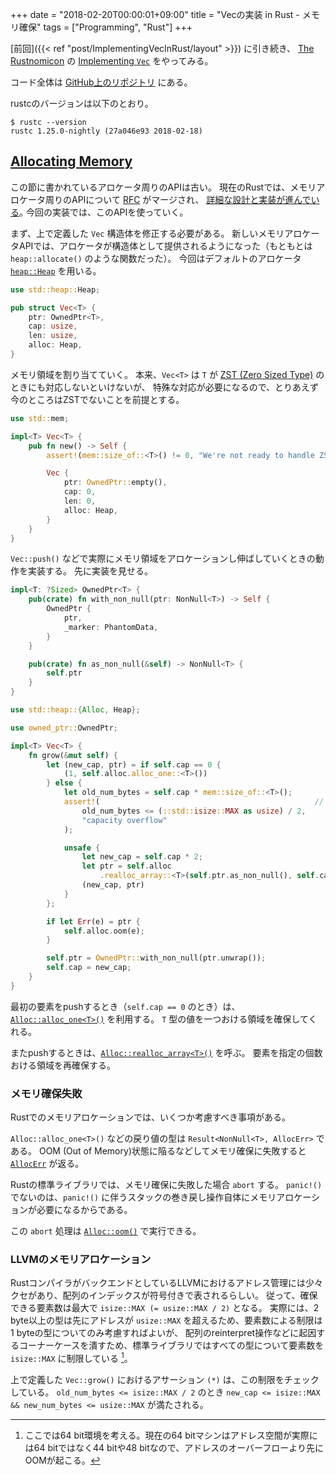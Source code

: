 +++
date = "2018-02-20T00:00:01+09:00"
title = "Vecの実装 in Rust - メモリ確保"
tags = ["Programming", "Rust"]
+++

[前回]({{< ref "post/ImplementingVecInRust/layout" >}}) に引き続き、
[The Rustnomicon](https://doc.rust-lang.org/nomicon) の [Implementing `Vec`](https://doc.rust-lang.org/nomicon/vec.html) をやってみる。

コード全体は [GitHub上のリポジトリ](https://github.com/ordovicia/rustnomicon_vec.git) にある。

rustcのバージョンは以下のとおり。

```console
$ rustc --version
rustc 1.25.0-nightly (27a046e93 2018-02-18)
```

## [Allocating Memory](https://doc.rust-lang.org/nomicon/vec-alloc.html)

この節に書かれているアロケータ周りのAPIは古い。
現在のRustでは、メモリアロケータ周りのAPIについて [RFC](https://github.com/rust-lang/rfcs/pull/1398) がマージされ、
[詳細な設計と実装が進んでいる](https://github.com/rust-lang/rust/issues/32838)｡
今回の実装では、このAPIを使っていく。

まず、上で定義した `Vec` 構造体を修正する必要がある。
新しいメモリアロケータAPIでは、アロケータが構造体として提供されるようになった（もともとは `heap::allocate()` のような関数だった）。
今回はデフォルトのアロケータ [`heap::Heap`](https://doc.rust-lang.org/nightly/std/heap/struct.Heap.html) を用いる。

```rust
use std::heap::Heap;

pub struct Vec<T> {
    ptr: OwnedPtr<T>,
    cap: usize,
    len: usize,
    alloc: Heap,
}
```

メモリ領域を割り当てていく。
本来、`Vec<T>` は `T` が [ZST (Zero Sized Type)](https://doc.rust-lang.org/nomicon/exotic-sizes.html#zero-sized-types-zsts) のときにも対応しないといけないが、
特殊な対応が必要になるので、とりあえず今のところはZSTでないことを前提とする。

```rust
use std::mem;

impl<T> Vec<T> {
    pub fn new() -> Self {
        assert!(mem::size_of::<T>() != 0, "We're not ready to handle ZSTs");

        Vec {
            ptr: OwnedPtr::empty(),
            cap: 0,
            len: 0,
            alloc: Heap,
        }
    }
}
```

`Vec::push()` などで実際にメモリ領域をアロケーションし伸ばしていくときの動作を実装する。
先に実装を見せる。

```rust
impl<T: ?Sized> OwnedPtr<T> {
    pub(crate) fn with_non_null(ptr: NonNull<T>) -> Self {
        OwnedPtr {
            ptr,
            _marker: PhantomData,
        }
    }

    pub(crate) fn as_non_null(&self) -> NonNull<T> {
        self.ptr
    }
}
```

```rust
use std::heap::{Alloc, Heap};

use owned_ptr::OwnedPtr;

impl<T> Vec<T> {
    fn grow(&mut self) {
        let (new_cap, ptr) = if self.cap == 0 {
            (1, self.alloc.alloc_one::<T>())
        } else {
            let old_num_bytes = self.cap * mem::size_of::<T>();
            assert!(                                                // (*) explained below
                old_num_bytes <= (::std::isize::MAX as usize) / 2,
                "capacity overflow"
            );

            unsafe {
                let new_cap = self.cap * 2;
                let ptr = self.alloc
                    .realloc_array::<T>(self.ptr.as_non_null(), self.cap, new_cap);
                (new_cap, ptr)
            }
        };

        if let Err(e) = ptr {
            self.alloc.oom(e);
        }

        self.ptr = OwnedPtr::with_non_null(ptr.unwrap());
        self.cap = new_cap;
    }
}
```

最初の要素をpushするとき（`self.cap == 0` のとき）は、
[`Alloc::alloc_one<T>()`](https://doc.rust-lang.org/nightly/std/heap/trait.Alloc.html#method.alloc_one) を利用する。
`T` 型の値を一つおける領域を確保してくれる。

またpushするときは、[`Alloc::realloc_array<T>()`](https://doc.rust-lang.org/nightly/std/heap/trait.Alloc.html#method.realloc_array) を呼ぶ。
要素を指定の個数おける領域を再確保する。

### メモリ確保失敗

Rustでのメモリアロケーションでは、いくつか考慮すべき事項がある。

`Alloc::alloc_one<T>()` などの戻り値の型は `Result<NonNull<T>, AllocErr>` である。
OOM (Out of Memory)状態に陥るなどしてメモリ確保に失敗すると
[`AllocErr`](https://doc.rust-lang.org/nightly/std/heap/enum.AllocErr.html) が返る。

Rustの標準ライブラリでは、メモリ確保に失敗した場合 `abort` する。
`panic!()` でないのは、`panic!()` に伴うスタックの巻き戻し操作自体にメモリアロケーションが必要になるからである。

この `abort` 処理は [`Alloc::oom()`](https://doc.rust-lang.org/nightly/std/heap/trait.Alloc.html#method.oom) で実行できる。

### LLVMのメモリアロケーション

RustコンパイラがバックエンドとしているLLVMにおけるアドレス管理には少々クセがあり、配列のインデックスが符号付きで表されるらしい。
従って、確保できる要素数は最大で `isize::MAX (= usize::MAX / 2)` となる。
実際には、2 byte以上の型は先にアドレスが `usize::MAX` を超えるため、要素数による制限は1 byteの型についてのみ考慮すればよいが、
配列のreinterpret操作などに起因するコーナーケースを潰すため、標準ライブラリではすべての型について要素数を `isize::MAX` に制限している [^1]。

上で定義した `Vec::grow()` におけるアサーション `(*)` は、この制限をチェックしている。
`old_num_bytes <= isize::MAX / 2` のとき `new_cap <= isize::MAX && new_num_bytes <= usize::MAX` が満たされる。

[^1]: ここでは64 bit環境を考える。現在の64 bitマシンはアドレス空間が実際には64 bitではなく44 bitや48 bitなので、アドレスのオーバーフローより先にOOMが起こる。
